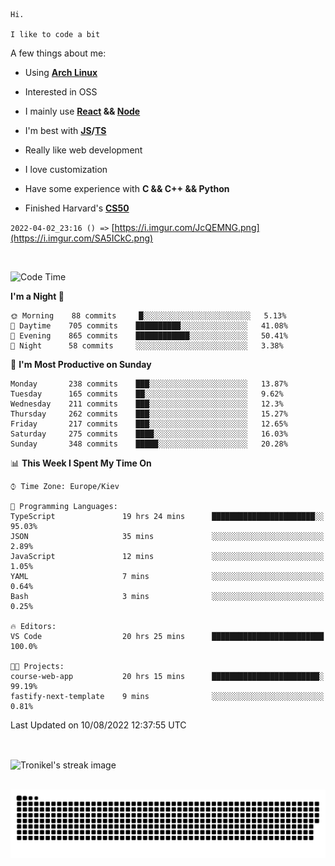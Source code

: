 ```
Hi.

I like to code a bit
```

A few things about me:

-   Using **[Arch Linux](https://archlinux.org/)**

-   Interested in OSS

-   I mainly use **[React](https://reactjs.org/) && [Node](https://nodejs.org/en/)**

-   I'm best with **[JS](https://www.javascript.com/)/[TS](https://www.typescriptlang.org/)**

-   Really like web development

-   I love customization

-   Have some experience with **C && C++ && Python**

-   Finished Harvard's **[CS50](https://cs50.harvard.edu)**

`2022-04-02_23:16 () =>` [https://i.imgur.com/JcQEMNG.png](https://i.imgur.com/SA5ICkC.png)

<br>

<!--START_SECTION:waka-->
![Code Time](http://img.shields.io/badge/Code%20Time-837%20hrs%2019%20mins-blue)

**I'm a Night 🦉** 

```text
🌞 Morning    88 commits     █░░░░░░░░░░░░░░░░░░░░░░░░   5.13% 
🌆 Daytime    705 commits    ██████████░░░░░░░░░░░░░░░   41.08% 
🌃 Evening    865 commits    ████████████░░░░░░░░░░░░░   50.41% 
🌙 Night      58 commits     ░░░░░░░░░░░░░░░░░░░░░░░░░   3.38%

```
📅 **I'm Most Productive on Sunday** 

```text
Monday       238 commits    ███░░░░░░░░░░░░░░░░░░░░░░   13.87% 
Tuesday      165 commits    ██░░░░░░░░░░░░░░░░░░░░░░░   9.62% 
Wednesday    211 commits    ███░░░░░░░░░░░░░░░░░░░░░░   12.3% 
Thursday     262 commits    ███░░░░░░░░░░░░░░░░░░░░░░   15.27% 
Friday       217 commits    ███░░░░░░░░░░░░░░░░░░░░░░   12.65% 
Saturday     275 commits    ████░░░░░░░░░░░░░░░░░░░░░   16.03% 
Sunday       348 commits    █████░░░░░░░░░░░░░░░░░░░░   20.28%

```


📊 **This Week I Spent My Time On** 

```text
⌚︎ Time Zone: Europe/Kiev

💬 Programming Languages: 
TypeScript               19 hrs 24 mins      ███████████████████████░░   95.03% 
JSON                     35 mins             ░░░░░░░░░░░░░░░░░░░░░░░░░   2.89% 
JavaScript               12 mins             ░░░░░░░░░░░░░░░░░░░░░░░░░   1.05% 
YAML                     7 mins              ░░░░░░░░░░░░░░░░░░░░░░░░░   0.64% 
Bash                     3 mins              ░░░░░░░░░░░░░░░░░░░░░░░░░   0.25%

🔥 Editors: 
VS Code                  20 hrs 25 mins      █████████████████████████   100.0%

🐱‍💻 Projects: 
course-web-app           20 hrs 15 mins      ████████████████████████░   99.19% 
fastify-next-template    9 mins              ░░░░░░░░░░░░░░░░░░░░░░░░░   0.81%

```


 Last Updated on 10/08/2022 12:37:55 UTC
<!--END_SECTION:waka-->

<br>

<p><img align="center" src="https://github-readme-streak-stats.herokuapp.com/?user=Tronikelis&theme=dark" alt="Tronikel's streak image" /></p>

<br>

<img title="" src="https://raw.githubusercontent.com/Tronikelis/Tronikelis/output/github-contribution-grid-snake.svg" alt="very cool snake thingey" data-align="left">
